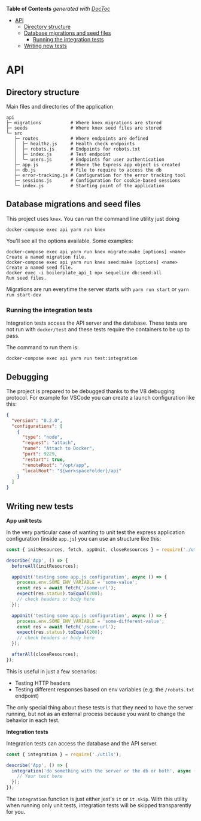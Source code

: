 <!-- START doctoc generated TOC please keep comment here to allow auto update -->

<!-- DON'T EDIT THIS SECTION, INSTEAD RE-RUN doctoc TO UPDATE -->

**Table of Contents** _generated with
[DocToc](https://github.com/thlorenz/doctoc)_

* [API](#api)
  * [Directory structure](#directory-structure)
  * [Database migrations and seed files](#database-migrations-and-seed-files)
    * [Running the integration tests](#running-the-integration-tests)
  * [Writing new tests](#writing-new-tests)

<!-- END doctoc generated TOC please keep comment here to allow auto update -->

# API

## Directory structure

Main files and directories of the application

```
api
├─ migrations           # Where knex migrations are stored
├─ seeds                # Where knex seed files are stored
└─ src
   ├─ routes            # Where endpoints are defined
   │  ├─ healthz.js     # Health check endpoints
   │  ├─ robots.js      # Endpoints for robots.txt
   │  ├─ index.js       # Test endpoint
   │  └─ users.js       # Endpoints for user authentication
   ├─ app.js            # Where the Express app object is created
   ├─ db.js             # File to require to access the db
   ├─ error-tracking.js # Configuration for the error tracking tool
   ├─ sessions.js       # Configuration for cookie-based sessions
   └─ index.js          # Starting point of the application
```

## Database migrations and seed files

This project uses `knex`. You can run the command line utility just doing

```
docker-compose exec api yarn run knex
```

You'll see all the options available. Some examples:

```
docker-compose exec api yarn run knex migrate:make [options] <name>          Create a named migration file.
docker-compose exec api yarn run knex seed:make [options] <name>             Create a named seed file.
docker exec -i boilerplate_api_1 npx sequelize db:seed:all                   Run seed files.
```

Migrations are run everytime the server starts with `yarn run start` or `yarn run start-dev`

### Running the integration tests

Integration tests access the API server and the database. These tests are not
run with `docker/test` and these tests require the containers to be up to pass.

The command to run them is:

```
docker-compose exec api yarn run test:integration
```

## Debugging

The project is prepared to be debugged thanks to the V8 debugging protocol. For example for VSCode you can create a launch configuration like this:

```json
{
  "version": "0.2.0",
  "configurations": [
    {
      "type": "node",
      "request": "attach",
      "name": "Attach to Docker",
      "port": 9229,
      "restart": true,
      "remoteRoot": "/opt/app",
      "localRoot": "${workspaceFolder}/api"
    }
  ]
}
```

## Writing new tests

**App unit tests**

In the very particular case of wanting to unit test the express application
configuration (inside `app.js`) you can use an structure like this:

```javascript
const { initResources, fetch, appUnit, closeResources } = require('./utils');

describe('App', () => {
  beforeAll(initResources);

  appUnit('testing some app.js configuration', async () => {
    process.env.SOME_ENV_VARIABLE = 'some-value';
    const res = await fetch('/some-url');
    expect(res.status).toEqual(200);
    // check headers or body here
  });

  appUnit('testing some app.js configuration', async () => {
    process.env.SOME_ENV_VARIABLE = 'some-different-value';
    const res = await fetch('/some-url');
    expect(res.status).toEqual(200);
    // check headers or body here
  });

  afterAll(closeResources);
});
```

This is useful in just a few scenarios:

* Testing HTTP headers
* Testing different responses based on env variables (e.g. the `/robots.txt`
  endpoint)

The only special thing about these tests is that they need to have the server
running, but not as an external process because you want to change the behavior
in each test.

**Integration tests**

Integration tests can access the database and the API server.

```javascript
const { integration } = require('./utils');

describe('App', () => {
  integration('do something with the server or the db or both', async () => {
    // Your test here
  });
});
```

The `integration` function is just either jest's `it` or `it.skip`. With this
utility when running only unit tests, integration tests will be skipped
transparently for you.
